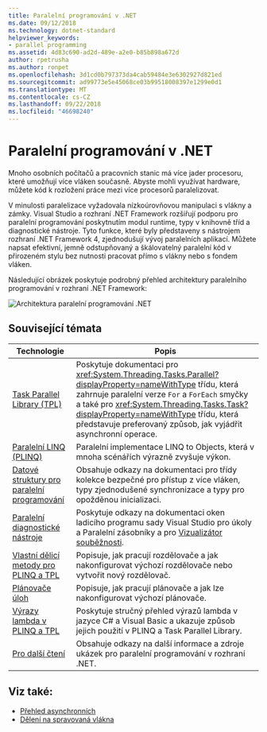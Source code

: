```yaml
---
title: Paralelní programování v .NET
ms.date: 09/12/2018
ms.technology: dotnet-standard
helpviewer_keywords:
- parallel programming
ms.assetid: 4d83c690-ad2d-489e-a2e0-b85b898a672d
author: rpetrusha
ms.author: ronpet
ms.openlocfilehash: 3d1cd0b797373da4cab59484e3e6302927d821ed
ms.sourcegitcommit: ad99773e5e45068ce03b99518008397e1299e0d1
ms.translationtype: MT
ms.contentlocale: cs-CZ
ms.lasthandoff: 09/22/2018
ms.locfileid: "46698240"
---
```

# <a name="parallel-programming-in-net"></a>Paralelní programování v .NET

Mnoho osobních počítačů a pracovních stanic má více jader procesoru, které umožňují více vláken současně. Abyste mohli využívat hardware, můžete kód k rozložení práce mezi více procesorů paralelizovat.

V minulosti paralelizace vyžadovala nízkoúrovňovou manipulaci s vlákny a zámky. Visual Studio a rozhraní .NET Framework rozšiřují podporu pro paralelní programování poskytnutím modul runtime, typy v knihovně tříd a diagnostické nástroje. Tyto funkce, které byly představeny s nástrojem rozhraní .NET Framework 4, zjednodušují vývoj paralelních aplikací. Můžete napsat efektivní, jemně odstupňovaný a škálovatelný paralelní kód v přirozeném stylu bez nutnosti pracovat přímo s vlákny nebo s fondem vláken.

Následující obrázek poskytuje podrobný přehled architektury paralelního programování v rozhraní .NET Framework:

![Architektura paralelní programování .NET](./media/tpl-architecture.png)

## <a name="related-topics"></a>Související témata

|Technologie|Popis|
|----------------|-----------------|
|[Task Parallel Library (TPL)](../../../docs/standard/parallel-programming/task-parallel-library-tpl.md)|Poskytuje dokumentaci pro <xref:System.Threading.Tasks.Parallel?displayProperty=nameWithType> třídu, která zahrnuje paralelní verze `For` a `ForEach` smyčky a také pro <xref:System.Threading.Tasks.Task?displayProperty=nameWithType> třídu, která představuje preferovaný způsob, jak vyjádřit asynchronní operace.|
|[Paralelní LINQ (PLINQ)](../../../docs/standard/parallel-programming/parallel-linq-plinq.md)|Paralelní implementace LINQ to Objects, která v mnoha scénářích výrazně zvyšuje výkon.|
|[Datové struktury pro paralelní programování](../../../docs/standard/parallel-programming/data-structures-for-parallel-programming.md)|Obsahuje odkazy na dokumentaci pro třídy kolekce bezpečné pro přístup z více vláken, typy zjednodušené synchronizace a typy pro opožděnou inicializaci.|
|[Paralelní diagnostické nástroje](../../../docs/standard/parallel-programming/parallel-diagnostic-tools.md)|Poskytuje odkazy na dokumentaci oken ladicího programu sady Visual Studio pro úkoly a Paralelní zásobníky a pro [Vizualizátor souběžnosti](/visualstudio/profiling/concurrency-visualizer).|
|[Vlastní dělicí metody pro PLINQ a TPL](../../../docs/standard/parallel-programming/custom-partitioners-for-plinq-and-tpl.md)|Popisuje, jak pracují rozdělovače a jak nakonfigurovat výchozí rozdělovače nebo vytvořit nový rozdělovač.|
|[Plánovače úloh](https://msdn.microsoft.com/library/638f8ea5-21db-47a2-a934-86e1e961bf65)|Popisuje, jak pracují plánovače a jak lze nakonfigurovat výchozí plánovače.|
|[Výrazy lambda v PLINQ a TPL](../../../docs/standard/parallel-programming/lambda-expressions-in-plinq-and-tpl.md)|Poskytuje stručný přehled výrazů lambda v jazyce C# a Visual Basic a ukazuje způsob jejich použití v PLINQ a Task Parallel Library.|
|[Pro další čtení](../../../docs/standard/parallel-programming/for-further-reading-parallel-programming.md)|Obsahuje odkazy na další informace a zdroje ukázek pro paralelní programování v rozhraní .NET.|

## <a name="see-also"></a>Viz také:

- [Přehled asynchronních](../async.md)
- [Dělení na spravovaná vlákna](../threading/index.md)
